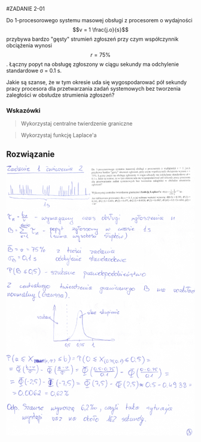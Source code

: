 #ZADANIE 2-01

Do 1-procesorowego systemu masowej obsługi z procesorem o wydajności $$v = 1 \frac{j.o}{s}$$ przybywa bardzo "gęsty" strumień zgłoszeń
przy czym współczynnik obciążenia wynosi $$r = 75\%$$.
Łączny popyt na obsługę zgłoszony w ciągu sekundy ma odchylenie standardowe σ = 0.1 s.

Jakie są szanse, że w tym okresie uda się wygospodarować pół sekundy pracy procesora dla przetwarzania zadań systemowych bez tworzenia zaległości w obsłudze strumienia zgłoszeń?

### Wskazówki

> Wykorzystaj centralne twierdzenie graniczne

> Wykorzystaj funkcję Laplace'a

## Rozwiązanie

![skan-rozw](2-01-skan.png "skan-rozw")


 



